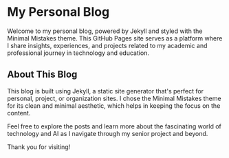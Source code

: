 # My Personal Blog

Welcome to my personal blog, powered by Jekyll and styled with the Minimal Mistakes theme. This GitHub Pages site serves as a platform where I share insights, experiences, and projects related to my academic and professional journey in technology and education.

## About This Blog

This blog is built using Jekyll, a static site generator that's perfect for personal, project, or organization sites. I chose the Minimal Mistakes theme for its clean and minimal aesthetic, which helps in keeping the focus on the content.

Feel free to explore the posts and learn more about the fascinating world of technology and AI as I navigate through my senior project and beyond.

Thank you for visiting!
